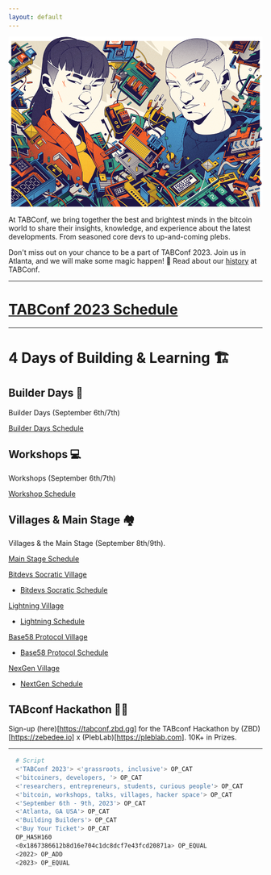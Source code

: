 ```yaml
---
layout: default
---
```


<a><img src="assets/img/nogood/stickers/NG_TABConf_FullColor_OffWhite.png"></a>

At TABConf, we bring together the best and brightest minds in the bitcoin world to share their insights, knowledge, and experience about the latest developments. From seasoned core devs to up-and-coming plebs.

Don't miss out on your chance to be a part of TABConf 2023. Join us in Atlanta, and we will make some magic happen! 🤘
Read about our [history](./history.md) at TABConf. 

*** 

# [TABConf 2023 Schedule](https://github.com/orgs/TABConf/projects/1/views/2)

*** 

# 4 Days of Building & Learning 🏗️

## Builder Days 🔨  
  
Builder Days (September 6th/7th)

[Builder Days Schedule](https://github.com/orgs/TABConf/projects/1/views/5)

## Workshops 💻

Workshops (September 6th/7th)

[Workshop Schedule](https://github.com/orgs/TABConf/projects/1/views/4)

## Villages & Main Stage 🏘️

Villages & the Main Stage (September 8th/9th). 

[Main Stage Schedule](https://github.com/orgs/TABConf/projects/1/views/6)

[Bitdevs Socratic Village](./villages/socratic.md)

- [Bitdevs Socratic Schedule](https://github.com/orgs/TABConf/projects/1/views/7)

[Lightning Village](./villages/lightning.md)

- [Lightning Schedule](https://github.com/orgs/TABConf/projects/1/views/8)

[Base58 Protocol Village](./villages/base58.md)

- [Base58 Protocol Schedule](https://github.com/orgs/TABConf/projects/1/views/9)

[NexGen Village](./villages/nextgen.md)

- [NextGen Schedule](https://github.com/orgs/TABConf/projects/1/views/10)

## TABconf Hackathon 🧑‍💻

Sign-up (here)[https://tabconf.zbd.gg] for the TABconf Hackathon by (ZBD)[https://zebedee.io] x (PlebLab)[https://pleblab.com].
10K+ in Prizes.


*** 

```sh
  # Script
  <'TABConf 2023'> <'grassroots, inclusive'> OP_CAT
  <'bitcoiners, developers, '> OP_CAT
  <'researchers, entrepreneurs, students, curious people'> OP_CAT
  <'bitcoin, workshops, talks, villages, hacker space'> OP_CAT
  <'September 6th - 9th, 2023'> OP_CAT
  <'Atlanta, GA USA'> OP_CAT
  <'Building Builders'> OP_CAT
  <'Buy Your Ticket'> OP_CAT
  OP_HASH160
  <0x1867386612b8d16e704c1dc8dcf7e43fcd20871a> OP_EQUAL
  <2022> OP_ADD
  <2023> OP_EQUAL
```

